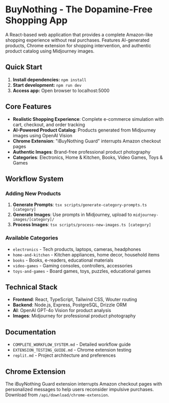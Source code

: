 # BuyNothing - The Dopamine-Free Shopping App

A React-based web application that provides a complete Amazon-like shopping experience without real purchases. Features AI-generated products, Chrome extension for shopping intervention, and authentic product catalog using Midjourney images.

## Quick Start

1. **Install dependencies:** `npm install`
2. **Start development:** `npm run dev`
3. **Access app:** Open browser to localhost:5000

## Core Features

- **Realistic Shopping Experience**: Complete e-commerce simulation with cart, checkout, and order tracking
- **AI-Powered Product Catalog**: Products generated from Midjourney images using OpenAI Vision
- **Chrome Extension**: "iBuyNothing Guard" interrupts Amazon checkout pages
- **Authentic Images**: Brand-free professional product photography
- **Categories**: Electronics, Home & Kitchen, Books, Video Games, Toys & Games

## Workflow System

### Adding New Products

1. **Generate Prompts**: `tsx scripts/generate-category-prompts.ts [category]`
2. **Generate Images**: Use prompts in Midjourney, upload to `midjourney-images/[category]/`
3. **Process Images**: `tsx scripts/process-new-images.ts [category]`

### Available Categories
- `electronics` - Tech products, laptops, cameras, headphones
- `home-and-kitchen` - Kitchen appliances, home decor, household items
- `books` - Books, e-readers, educational materials
- `video-games` - Gaming consoles, controllers, accessories
- `toys-and-games` - Board games, toys, puzzles, educational games

## Technical Stack

- **Frontend**: React, TypeScript, Tailwind CSS, Wouter routing
- **Backend**: Node.js, Express, PostgreSQL, Drizzle ORM
- **AI**: OpenAI GPT-4o Vision for product analysis
- **Images**: Midjourney for professional product photography

## Documentation

- `COMPLETE_WORKFLOW_SYSTEM.md` - Detailed workflow guide
- `EXTENSION_TESTING_GUIDE.md` - Chrome extension testing
- `replit.md` - Project architecture and preferences

## Chrome Extension

The iBuyNothing Guard extension interrupts Amazon checkout pages with personalized messages to help users reconsider impulsive purchases. Download from `/api/download/chrome-extension`.